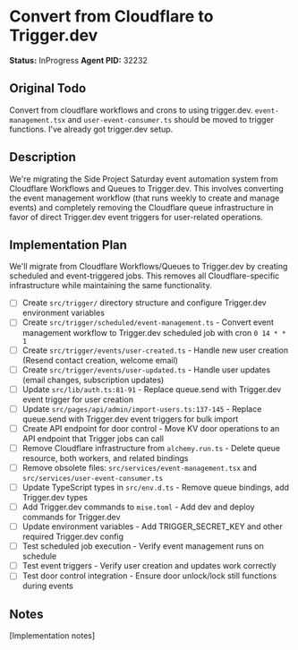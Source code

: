 # Convert from Cloudflare to Trigger.dev
**Status:** InProgress
**Agent PID:** 32232

## Original Todo
Convert from cloudflare workflows and crons to using trigger.dev. `event-management.tsx` and `user-event-consumer.ts` should be moved to trigger functions. I've already got trigger.dev setup.

## Description
We're migrating the Side Project Saturday event automation system from Cloudflare Workflows and Queues to Trigger.dev. This involves converting the event management workflow (that runs weekly to create and manage events) and completely removing the Cloudflare queue infrastructure in favor of direct Trigger.dev event triggers for user-related operations.

## Implementation Plan
We'll migrate from Cloudflare Workflows/Queues to Trigger.dev by creating scheduled and event-triggered jobs. This removes all Cloudflare-specific infrastructure while maintaining the same functionality.

- [ ] Create `src/trigger/` directory structure and configure Trigger.dev environment variables
- [ ] Create `src/trigger/scheduled/event-management.ts` - Convert event management workflow to Trigger.dev scheduled job with cron `0 14 * * 1`
- [ ] Create `src/trigger/events/user-created.ts` - Handle new user creation (Resend contact creation, welcome email)
- [ ] Create `src/trigger/events/user-updated.ts` - Handle user updates (email changes, subscription updates)
- [ ] Update `src/lib/auth.ts:81-91` - Replace queue.send with Trigger.dev event trigger for user creation
- [ ] Update `src/pages/api/admin/import-users.ts:137-145` - Replace queue.send with Trigger.dev event triggers for bulk import
- [ ] Create API endpoint for door control - Move KV door operations to an API endpoint that Trigger jobs can call
- [ ] Remove Cloudflare infrastructure from `alchemy.run.ts` - Delete queue resource, both workers, and related bindings
- [ ] Remove obsolete files: `src/services/event-management.tsx` and `src/services/user-event-consumer.ts`
- [ ] Update TypeScript types in `src/env.d.ts` - Remove queue bindings, add Trigger.dev types
- [ ] Add Trigger.dev commands to `mise.toml` - Add dev and deploy commands for Trigger.dev
- [ ] Update environment variables - Add TRIGGER_SECRET_KEY and other required Trigger.dev config
- [ ] Test scheduled job execution - Verify event management runs on schedule
- [ ] Test event triggers - Verify user creation and updates work correctly
- [ ] Test door control integration - Ensure door unlock/lock still functions during events

## Notes
[Implementation notes]